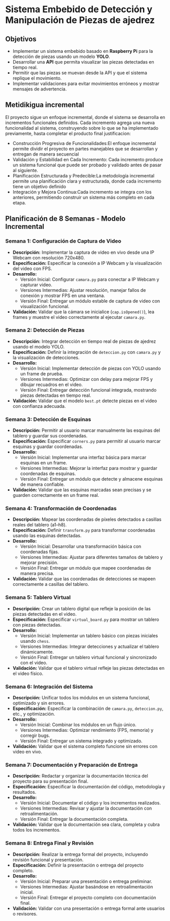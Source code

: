 # Sistema Embebido de Detección y Manipulación de Piezas de ajedrez

## Objetivos  
- Implementar un sistema embebido basado en **Raspberry Pi** para la detección de piezas usando un modelo **YOLO**.  
- Desarrollar una **API** que permita visualizar las piezas detectadas en tiempo real.  
- Permitir que las piezas se muevan desde la API y que el sistema replique el movimiento.  
- Implementar validaciones para evitar movimientos erróneos y mostrar mensajes de advertencia.
## Metidikigua incremental
El proyecto sigue un enfoque incremental, donde el sistema se desarrolla en incrementos funcionales definidos. 
Cada incremento agrega una nueva funcionalidad al sistema, construyendo sobre lo que se ha implementado previamente, hasta completar el producto final
justificacion:
- Construcción Progresiva de Funcionalidades:El enfoque incremental permite dividir el proyecto en partes manejables que se desarrollan y entregan de manera secuencial
- Validación y Estabilidad en Cada Incremento: Cada incremento produce un sistema funcional que puede ser probado y validado antes de pasar al siguiente.
- Planificación Estructurada y Predecible:La metodología incremental permite una planificación clara y estructurada, donde cada incremento tiene un objetivo definido
- Integración y Mejora Continua:Cada incremento se integra con los anteriores, permitiendo construir un sistema más completo en cada etapa.

## Planificación de 8 Semanas - Modelo Incremental

### Semana 1: Configuración de Captura de Video

- **Descripción:** Implementar la captura de video en vivo desde una IP Webcam con resolución 720x480.
- **Especificación:** Especificar la conexión a IP Webcam y la visualización del video con FPS.
- **Desarrollo:**
  - Versión Inicial: Configurar `camara.py` para conectar a IP Webcam y capturar video.
  - Versiones Intermedias: Ajustar resolución, manejar fallos de conexión y mostrar FPS en una ventana.
  - Versión Final: Entregar un módulo estable de captura de video con visualización funcional.
- **Validación:** Validar que la cámara se inicialice (`cap.isOpened()`), lea frames y muestre el video correctamente al ejecutar `camara.py`.

### Semana 2: Detección de Piezas

- **Descripción:** Integrar detección en tiempo real de piezas de ajedrez usando el modelo YOLO.
- **Especificación:** Definir la integración de `deteccion.py` con `camara.py` y la visualización de detecciones.
- **Desarrollo:**
  - Versión Inicial: Implementar detección de piezas con YOLO usando un frame de prueba.
  - Versiones Intermedias: Optimizar con delay para mejorar FPS y dibujar recuadros en el video.
  - Versión Final: Entregar detección funcional integrada, mostrando piezas detectadas en tiempo real.
- **Validación:** Validar que el modelo `best.pt` detecte piezas en el video con confianza adecuada.

### Semana 3: Detección de Esquinas

- **Descripción:** Permitir al usuario marcar manualmente las esquinas del tablero y guardar sus coordenadas.
- **Especificación:** Especificar `corners.py` para permitir al usuario marcar esquinas y guardar coordenadas.
- **Desarrollo:**
  - Versión Inicial: Implementar una interfaz básica para marcar esquinas en un frame.
  - Versiones Intermedias: Mejorar la interfaz para mostrar y guardar coordenadas de esquinas.
  - Versión Final: Entregar un módulo que detecte y almacene esquinas de manera confiable.
- **Validación:** Validar que las esquinas marcadas sean precisas y se guarden correctamente en un frame real.

### Semana 4: Transformación de Coordenadas

- **Descripción:** Mapear las coordenadas de píxeles detectados a casillas reales del tablero (a1–h8).
- **Especificación:** Definir `transform.py` para transformar coordenadas usando las esquinas detectadas.
- **Desarrollo:**
  - Versión Inicial: Desarrollar una transformación básica con coordenadas fijas.
  - Versiones Intermedias: Ajustar para diferentes tamaños de tablero y mejorar precisión.
  - Versión Final: Entregar un módulo que mapee coordenadas de manera precisa.
- **Validación:** Validar que las coordenadas de detecciones se mapeen correctamente a casillas del tablero.

### Semana 5: Tablero Virtual

- **Descripción:** Crear un tablero digital que refleje la posición de las piezas detectadas en el video.
- **Especificación:** Especificar `virtual_board.py` para mostrar un tablero con piezas detectadas.
- **Desarrollo:**
  - Versión Inicial: Implementar un tablero básico con piezas iniciales usando `chess`.
  - Versiones Intermedias: Integrar detecciones y actualizar el tablero dinámicamente.
  - Versión Final: Entregar un tablero virtual funcional y sincronizado con el video.
- **Validación:** Validar que el tablero virtual refleje las piezas detectadas en el video físico.

### Semana 6: Integración del Sistema

- **Descripción:** Unificar todos los módulos en un sistema funcional, optimizado y sin errores.
- **Especificación:** Especificar la combinación de `camara.py`, `deteccion.py`, etc., y optimización.
- **Desarrollo:**
  - Versión Inicial: Combinar los módulos en un flujo único.
  - Versiones Intermedias: Optimizar rendimiento (FPS, memoria) y corregir bugs.
  - Versión Final: Entregar un sistema integrado y optimizado.
- **Validación:** Validar que el sistema completo funcione sin errores con video en vivo.

### Semana 7: Documentación y Preparación de Entrega

- **Descripción:** Redactar y organizar la documentación técnica del proyecto para su presentación final.
- **Especificación:** Especificar la documentación del código, metodología y resultados.
- **Desarrollo:**
  - Versión Inicial: Documentar el código y los incrementos realizados.
  - Versiones Intermedias: Revisar y ajustar la documentación con retroalimentación.
  - Versión Final: Entregar la documentación completa.
- **Validación:** Validar que la documentación sea clara, completa y cubra todos los incrementos.

### Semana 8: Entrega Final y Revisión

- **Descripción:** Realizar la entrega formal del proyecto, incluyendo revisión funcional y presentación.
- **Especificación:** Definir la presentación o entrega del proyecto completo.
- **Desarrollo:**
  - Versión Inicial: Preparar una presentación o entrega preliminar.
  - Versiones Intermedias: Ajustar basándose en retroalimentación inicial.
  - Versión Final: Entregar el proyecto completo con documentación final.
- **Validación:** Validar con una presentación o entrega formal ante usuarios o revisores.



